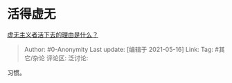 # 活得虚无
[虚无主义者活下去的理由是什么？](https://www.zhihu.com/question/23660653/answer/535087078)

> Author: #0-Anonymity
> Last update: [编辑于 2021-05-16]
> Link:
> Tag: #其它/杂论
> 评论区:
> 泛讨论:

习惯。
